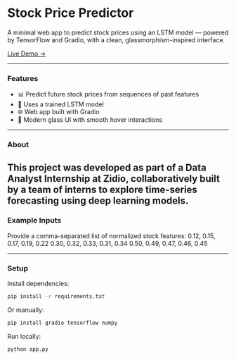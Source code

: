 # Stock Price Predictor

A minimal web app to predict stock prices using an LSTM model — powered by TensorFlow and Gradio, with a clean, glassmorphism-inspired interface.

[Live Demo →](https://huggingface.co/spaces/RyanJoseph40/PricePredictionModelLSTM)

---

### Features

- 📊 Predict future stock prices from sequences of past features
- 🧠 Uses a trained LSTM model
- 🌐 Web app built with Gradio
- 💎 Modern glass UI with smooth hover interactions

---
###  About

This project was developed as part of a **Data Analyst Internship at Zidio**, collaboratively built by a team of interns to explore time-series forecasting using deep learning models.
---
### Example Inputs

Provide a comma-separated list of normalized stock features:
0.12, 0.15, 0.17, 0.19, 0.22
0.30, 0.32, 0.33, 0.31, 0.34
0.50, 0.49, 0.47, 0.46, 0.45


---

### Setup

Install dependencies:

```bash
pip install -r requirements.txt
```
Or manually:
```bash
pip install gradio tensorflow numpy
```
Run locally:
```bash
python app.py

```

